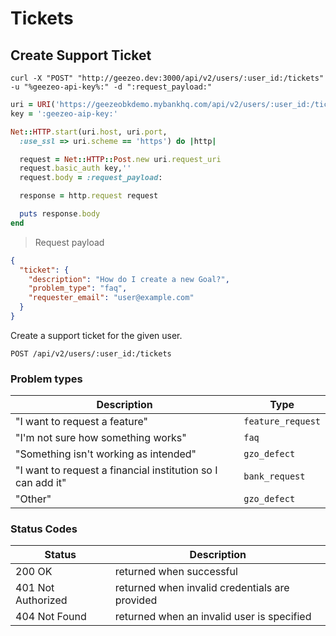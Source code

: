 # Tickets

## Create Support Ticket


```shell
curl -X "POST" "http://geezeo.dev:3000/api/v2/users/:user_id:/tickets" -u "%geezeo-api-key%:" -d ":request_payload:"
```

```ruby
uri = URI('https://geezeobkdemo.mybankhq.com/api/v2/users/:user_id:/tickets')
key = ':geezeo-aip-key:'

Net::HTTP.start(uri.host, uri.port,
  :use_ssl => uri.scheme == 'https') do |http|

  request = Net::HTTP::Post.new uri.request_uri
  request.basic_auth key,''
  request.body = :request_payload:

  response = http.request request

  puts response.body
end

```

> Request payload

```json
{
  "ticket": {
    "description": "How do I create a new Goal?",
    "problem_type": "faq",
    "requester_email": "user@example.com"
  }
}
```

Create a support ticket for the given user.

`POST /api/v2/users/:user_id:/tickets`

### Problem types

| Description | Type |
|-------------|------|
| "I want to request a feature" | `feature_request` |
| "I'm not sure how something works" | `faq` |
| "Something isn't working as intended" | `gzo_defect` |
| "I want to request a financial institution so I can add it" | `bank_request` |
| "Other" | `gzo_defect` |

### Status Codes

| Status | Description |
|--------|-------------|
| 200 OK | returned when successful |
| 401 Not Authorized | returned when invalid credentials are provided |
| 404 Not Found | returned when an invalid user is specified |
